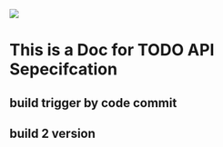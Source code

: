 ![](https://travis-ci.com/TW-Graduate-Simulation-Project/todo-list-api.svg?branch=master)

# This is a Doc for TODO API Sepecifcation

## build trigger by code commit

##  build 2 version
